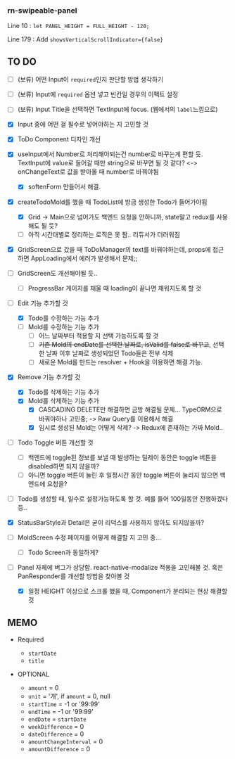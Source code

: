 ### rn-swipeable-panel

Line 10 : `let PANEL_HEIGHT = FULL_HEIGHT - 120;`

Line 179 : Add `showsVerticalScrollIndicator={false}`

## TO DO

- [ ] (보류) 어떤 Input이 `required`인지 판단할 방법 생각하기
- [ ] (보류) Input에 `required` 옵션 넣고 빈칸일 경우의 이펙트 설정
- [ ] (보류) Input Title을 선택하면 TextInput에 focus. (웹에서의 `label`느낌으로)
- [x] Input 중에 어떤 걸 필수로 넣어야하는 지 고민할 것
- [x] ToDo Component 디자인 개선
- [x] useInput에서 Number로 처리해야되는건 number로 바꾸는게 편할 듯. TextInput에 value로 들어갈 때만 string으로 바꾸면 될 것 같다? <-> onChangeText로 값을 받아올 때 number로 바꿔야됨
  - [x] softenForm 만들어서 해결.
- [x] createTodoMold를 했을 때 TodoList에 방금 생성한 Todo가 들어가야됨
  - [x] Grid -> Main으로 넘어가도 백엔드 요청을 안하니까, state말고 redux를 사용해도 될 듯?
  - [ ] 아직 시간대별로 정리하는 로직은 못 짬.. 리듀서가 더러워짐
- [x] GridScreen으로 갔을 때 ToDoManager의 text를 바꿔야하는데, props에 접근하면 AppLoading에서 에러가 발생해서 문제;;
- [ ] GridScreen도 개선해야될 듯..
  - [ ] ProgressBar 게이지를 채울 때 loading이 끝나면 채워지도록 할 것
- [ ] Edit 기능 추가할 것
  - [x] Todo를 수정하는 가능 추가
  - [ ] Mold를 수정하는 기능 추가
    - [ ] 어느 날짜부터 적용할 지 선택 가능하도록 할 것
    - [ ] ~~기존 Mold의 endDate를 선택한 날짜로, isValid를 false로 바꾸고~~, 선택한 날짜 이후 날짜로 생성되었던 Todo들은 전부 삭제
    - [ ] 새로운 Mold를 만드는 resolver + Hook을 이용하면 해결 가능.
- [x] Remove 기능 추가할 것
  - [x] Todo를 삭제하는 기능 추가
  - [x] Mold를 삭제하는 기능 추가
    - [x] CASCADING DELETE만 해결하면 금방 해결될 문제... TypeORM으로 바꿔야하나 고민중; -> Raw Query를 이용해서 해결
    - [x] 임시로 생성된 Mold는 어떻게 삭제? -> Redux에 존재하는 가짜 Mold..
- [ ] Todo Toggle 버튼 개선할 것
  - [ ] 백엔드에 toggle된 정보를 보낼 때 발생하는 딜레이 동안은 toggle 버튼을 disabled하면 되지 않을까?
  - [ ] 아니면 toggle 버튼이 눌린 후 일정시간 동안 toggle 버튼이 눌리지 않으면 백엔드에 요청을?
- [ ] Todo를 생성할 때, 일수로 설정가능하도록 할 것. 예를 들어 100일동안 진행하겠다 등..
- [x] StatusBarStyle과 Detail은 굳이 리덕스를 사용하지 않아도 되지않을까?
- [ ] MoldScreen 수정 페이지를 어떻게 해결할 지 고민 중...

  - [ ] Todo Screen과 동일하게?

- [ ] Panel 자체에 버그가 상당함. react-native-modalize 적용을 고민해볼 것. 혹은 PanResponder를 개선할 방법을 찾아볼 것
  - [x] 일정 HEIGHT 이상으로 스크롤 했을 때, Component가 분리되는 현상 해결할 것

## MEMO

- Required

  - `startDate`
  - `title`

- OPTIONAL
  - `amount` = 0
  - `unit` = '개', if `amount` = 0, null
  - `startTime` = -1 or '99:99'
  - `endTime` = -1 or '99:99'
  - `endDate` = `startDate`
  - `weekDifference` = 0
  - `dateDifference` = 0
  - `amountChangeInterval` = 0
  - `amountDifference` = 0
